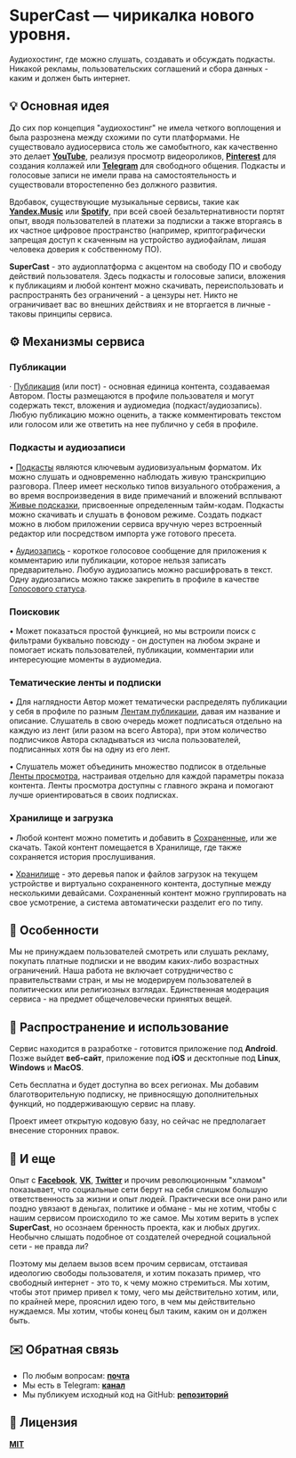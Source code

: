 # SuperCast — чирикалка нового уровня.

Аудиохостинг, где можно слушать, создавать и обсуждать подкасты.
Никакой рекламы, пользовательских соглашений и сбора данных - каким и должен быть интернет.

## 💡 Основная идея

До сих пор концепция "аудиохостинг" не имела четкого воплощения и была разрознена между схожими по сути платформами.
Не существовало аудиосервиса столь же самобытного, как качественно это делает <b>[YouTube](https://www.youtube.com)</b>, реализуя просмотр видеороликов, <b>[Pinterest](https://www.pinterest.com)</b> для создания коллажей или <b>[Telegram](https://telegram.org)</b> для свободного общения.
Подкасты и голосовые записи не имели права на самостоятельность и существовали второстепенно без должного развития.

Вдобавок, существующие музыкальные сервисы, такие как <b>[Yandex.Music](https://music.yandex.ru)</b> или <b>[Spotify](https://open.spotify.com)</b>, при всей своей безальтернативности портят опыт, вводя пользователей в платежи за подписки а также вторгаясь в их частное цифровое пространство (например, криптографически запрещая доступ к скаченным на устройство аудиофайлам, лишая человека доверия к собственному ПО).

<b>SuperCast</b> - это аудиоплатформа c акцентом на свободу ПО и свободу действий пользователя.
Здесь подкасты и голосовые записи, вложения к публикациям и любой контент можно скачивать, переиспользовать и распространять без ограничений - а цензуры нет.
Никто не ограничивает вас во внешних действиях и не вторгается в личные - таковы принципы сервиса.

## ⚙️ Механизмы сервиса

### Публикации

· <ins>Публикация</ins> (или пост) - основная единица контента, создаваемая Автором.
Посты размещаются в профиле пользователя и могут содержать текст, вложения и аудиомедиа (подкаст/аудиозапись).
Любую публикацию можно оценить, а также комментировать текстом или голосом или же ответить на нее публично у себя в профиле.

### Подкасты и аудиозаписи

• <ins>Подкасты</ins> являются ключевым аудиовизуальным форматом.
Их можно слушать и одновременно наблюдать живую транскрипцию разговора.
Плеер имеет несколько типов визуального отображения, а во время воспроизведения в виде примечаний и вложений всплывают <ins>Живые подсказки</ins>, присвоенные определенным тайм-кодам.
Подкасты можно скачивать и слушать в фоновом режиме.
Создать подкаст можно в любом приложении сервиса вручную через встроенный редактор или посредством импорта уже готового пресета.

• <ins>Аудиозапись</ins> - короткое голосовое сообщение для приложения к комментарию или публикации, которое нельзя записать предварительно.
Любую аудиозапись можно расшифровать в текст.
Одну аудиозапись можно также закрепить в профиле в качестве <ins>Голосового статуса</ins>.

### Поисковик

• Может показаться простой функцией, но мы встроили поиск с фильтрами буквально повсюду - он доступен на любом экране и помогает искать пользователей, публикации, комментарии или интересующие моменты в аудиомедиа.

### Тематические ленты и подписки

• Для наглядности Автор может тематически распределять публикации у себя в профиле по разным <ins>Лентам публикации</ins>, давая им название и описание.
Слушатель в свою очередь может подписаться отдельно на каждую из лент (или разом на всего Автора), при этом количество подписчиков Автора складываться из числа пользователей, подписанных хотя бы на одну из его лент.

• Слушатель может объединить множество подписок в отдельные <ins>Ленты просмотра</ins>, настраивая отдельно для каждой параметры показа контента.
Ленты просмотра доступны с главного экрана и помогают лучше ориентироваться в своих подписках.

### Хранилище и загрузка

• Любой контент можно пометить и добавить в <ins>Сохраненные</ins>, или же скачать.
Такой контент помещается в Хранилище, где также сохраняется история прослушивания.

• <ins>Хранилище</ins> - это деревья папок и файлов загрузок на текущем устройстве и виртуально сохраненного контента, доступные между несколькими девайсами.
Сохраненный контент можно группировать на свое усмотрение, а система автоматически разделит его по типу.

## 🗽 Особенности

Мы не принуждаем пользователей смотреть или слушать рекламу, покупать платные подписки и не вводим каких-либо возрастных ограничений.
Наша работа не включает сотрудничество с правительствами стран, и мы не модерируем пользователей в политических или религиозных взглядах.
Единственная модерация сервиса - на предмет общечеловечески принятых вещей.

## 🪇 Распространение и использование

Сервис находится в разработке - готовится приложение под <b>Android</b>.
Позже выйдет <b>веб-сайт</b>, приложение под <b>iOS</b> и десктопные под <b>Linux</b>, <b>Windows</b> и <b>MacOS</b>.

Сеть бесплатна и будет доступна во всех регионах.
Мы добавим благотворительную подписку, не привносящую дополнительных функций, но поддерживающую сервис на плаву.

Проект имеет открытую кодовую базу, но сейчас не предполагает внесение сторонних правок.

## 💬 И еще

Опыт с <b>[Facebook](https://facebook.com)</b>, <b>[VK](https://vk.com)</b>, <b>[Twitter](https://x.com)</b> и прочим революционным "хламом" показывает, что социальные сети берут на себя слишком большую ответственность за жизни и опыт людей.
Практически все они рано или поздно увязают в деньгах, политике и обмане - мы не хотим, чтобы с нашим сервисом происходило то же самое.
Мы хотим верить в успех <b>SuperCast</b>, но осознаем бренность проекта, как и любых других.
Необычно слышать подобное от создателей очередной социальной сети - не правда ли?

Поэтому мы делаем вызов всем прочим сервисам, отстаивая идеологию свободы пользователя, и хотим показать пример, что свободный интернет - это то, к чему можно стремиться.
Мы хотим, чтобы этот пример привел к тому, чего мы действительно хотим, или, по крайней мере, прояснил идею того, в чем мы действительно нуждаемся.
Мы хотим, чтобы конец был таким, каким он и должен быть.

## ✉️ Обратная связь

- По любым вопросам: <b>[почта](mailto:lime.rainbow.li@gmail.com)</b>
- Мы есть в Telegram: <b>[канал](https://t.me/super_cast)</b>
- Мы публикуем исходный код на GitHub: <b>[репозиторий](https://github.com/i-rick-y/SuperCast)</b>

## 📜 Лицензия

<b>[MIT](https://choosealicense.com/licenses/mit/)</b>